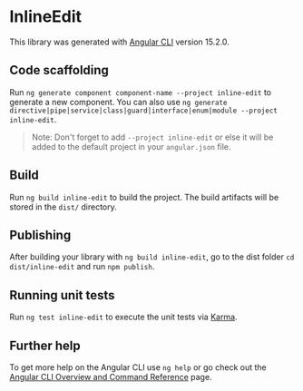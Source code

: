 # InlineEdit

This library was generated with [Angular CLI](https://github.com/angular/angular-cli) version 15.2.0.

## Code scaffolding

Run `ng generate component component-name --project inline-edit` to generate a new component. You can also use `ng generate directive|pipe|service|class|guard|interface|enum|module --project inline-edit`.
> Note: Don't forget to add `--project inline-edit` or else it will be added to the default project in your `angular.json` file. 

## Build

Run `ng build inline-edit` to build the project. The build artifacts will be stored in the `dist/` directory.

## Publishing

After building your library with `ng build inline-edit`, go to the dist folder `cd dist/inline-edit` and run `npm publish`.

## Running unit tests

Run `ng test inline-edit` to execute the unit tests via [Karma](https://karma-runner.github.io).

## Further help

To get more help on the Angular CLI use `ng help` or go check out the [Angular CLI Overview and Command Reference](https://angular.io/cli) page.
